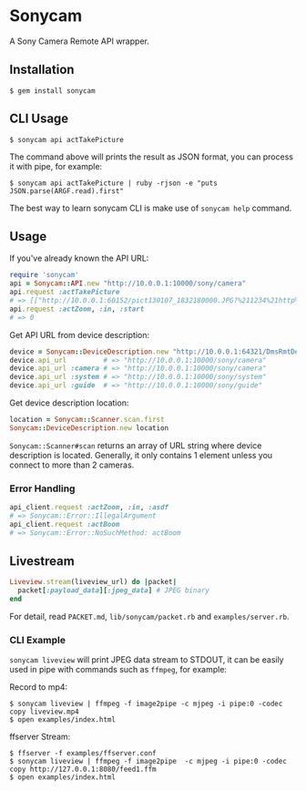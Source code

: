 # Sonycam

A Sony Camera Remote API wrapper.

## Installation

    $ gem install sonycam

## CLI Usage

    $ sonycam api actTakePicture

The command above will prints the result as JSON format, you can process it with pipe, for example:

    $ sonycam api actTakePicture | ruby -rjson -e "puts JSON.parse(ARGF.read).first"

The best way to learn sonycam CLI is make use of `sonycam help` command.

## Usage

If you've already known the API URL:

```ruby
require 'sonycam'
api = Sonycam::API.new "http://10.0.0.1:10000/sony/camera"
api.request :actTakePicture
# => [["http://10.0.0.1:60152/pict130107_1832180000.JPG?%211234%21http%2dget%3a%2a%3aimage%2fjpeg%3a%2a%21%21%21%21%21"]]
api.request :actZoom, :in, :start
# => 0
```

Get API URL from device description:

```ruby
device = Sonycam::DeviceDescription.new "http://10.0.0.1:64321/DmsRmtDesc.xml"
device.api_url         # => "http://10.0.0.1:10000/sony/camera"
device.api_url :camera # => "http://10.0.0.1:10000/sony/camera"
device.api_url :system # => "http://10.0.0.1:10000/sony/system"
device.api_url :guide  # => "http://10.0.0.1:10000/sony/guide"
```

Get device description location:

```ruby
location = Sonycam::Scanner.scan.first
Sonycam::DeviceDescription.new location
```

`Sonycam::Scanner#scan` returns an array of URL string where device description is located. Generally, it only contains 1 element unless you connect to more than 2 cameras.

### Error Handling

```ruby
api_client.request :actZoom, :in, :asdf
# => Sonycam::Error::IllegalArgument
api_client.request :actBoom
# => Sonycam::Error::NoSuchMethod: actBoom
```

## Livestream

```ruby
Liveview.stream(liveview_url) do |packet|
  packet[:payload_data][:jpeg_data] # JPEG binary
end
```

For detail, read `PACKET.md`, `lib/sonycam/packet.rb` and `examples/server.rb`.

### CLI Example

`sonycam liveview` will print JPEG data stream to STDOUT, it can be easily used in pipe with commands such as `ffmpeg`, for example:

Record to mp4:

    $ sonycam liveview | ffmpeg -f image2pipe -c mjpeg -i pipe:0 -codec copy liveview.mp4
    $ open examples/index.html

ffserver Stream:

    $ ffserver -f examples/ffserver.conf
    $ sonycam liveview | ffmpeg -f image2pipe  -c mjpeg -i pipe:0 -codec copy http://127.0.0.1:8080/feed1.ffm
    $ open examples/index.html